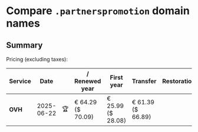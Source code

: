 # Compare `.partnerspromotion` domain names

## Summary

Pricing (excluding taxes):

| Service | Date |  | / Renewed year | First year | Transfer | Restoration |
|--|--|--|--|--|--|--|
| **OVH** | 2025-06-22 | 🏆 | € 64.29<br>($ 70.09) | € 25.99<br>($ 28.08) | € 61.39<br>($ 66.89) |  |
